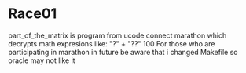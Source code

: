 # Race01
part_of_the_matrix is program from ucode connect marathon which decrypts math expresions like: "?" + "??" 100
For those who are participating in marathon in future be aware that i changed Makefile so oracle may not like it

